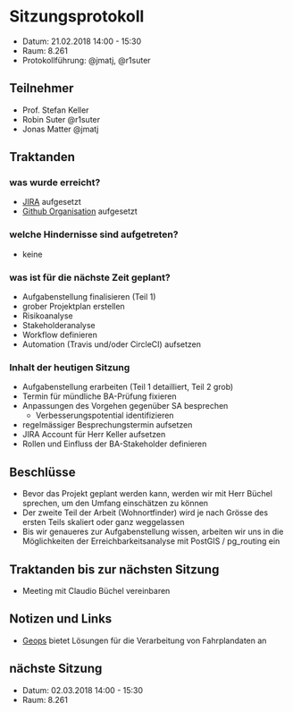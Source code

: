 # Sitzungsprotokoll

* Datum: 21.02.2018 14:00 - 15:30
* Raum: 8.261
* Protokollführung: @jmatj, @r1suter

## Teilnehmer

* Prof. Stefan Keller
* Robin Suter @r1suter
* Jonas Matter @jmatj

## Traktanden

### was wurde erreicht?

* [JIRA](https://jira.robinsuter.ch) aufgesetzt
* [Github Organisation](https://github.com/ResidenceConan) aufgesetzt

### welche Hindernisse sind aufgetreten?

* keine

### was ist für die nächste Zeit geplant?

* Aufgabenstellung finalisieren (Teil 1)
* grober Projektplan erstellen
* Risikoanalyse
* Stakeholderanalyse
* Workflow definieren
* Automation (Travis und/oder CircleCI) aufsetzen

### Inhalt der heutigen Sitzung

* Aufgabenstellung erarbeiten (Teil 1 detailliert, Teil 2 grob)
* Termin für mündliche BA-Prüfung fixieren
* Anpassungen des Vorgehen gegenüber SA besprechen
  * Verbesserungspotential identifizieren
* regelmässiger Besprechungstermin aufsetzen
* JIRA Account für Herr Keller aufsetzen
* Rollen und Einfluss der BA-Stakeholder definieren

## Beschlüsse

* Bevor das Projekt geplant werden kann, werden wir mit Herr Büchel sprechen, um den Umfang einschätzen zu können
* Der zweite Teil der Arbeit (Wohnortfinder) wird je nach Grösse des ersten Teils skaliert oder ganz weggelassen
* Bis wir genaueres zur Aufgabenstellung wissen, arbeiten wir uns in die Möglichkeiten der Erreichbarkeitsanalyse mit PostGIS / pg_routing ein

## Traktanden bis zur nächsten Sitzung
* Meeting mit Claudio Büchel vereinbaren

## Notizen und Links
* [Geops](http://geops.ch/) bietet Lösungen für die Verarbeitung von Fahrplandaten an

## nächste Sitzung

* Datum: 02.03.2018 14:00 - 15:30
* Raum: 8.261
